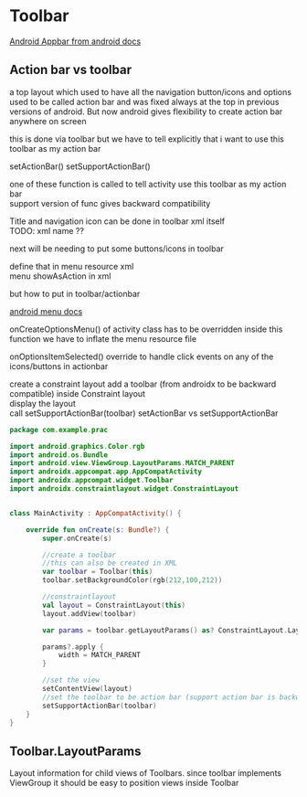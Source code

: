 # Toolbar

[Android Appbar from android docs](https://developer.android.com/training/appbar)

## Action bar vs toolbar

a top layout which used to have all the navigation button/icons and options used to be called action bar and was fixed always at the top in previous versions of android. But now android gives flexibility to create action bar anywhere on screen  

this is done via toolbar but we have to tell explicitly that i want to use this toolbar as my action bar  

setActionBar()
setSupportActionBar()

one of these function is called to tell activity use this toolbar as my action bar  
support version of func gives backward compatibility  


Title and navigation icon can be done in toolbar xml itself  
TODO: xml name ??

next will be needing to put some buttons/icons in toolbar  

define that in menu resource xml  
menu showAsAction in xml 


but how to put in toolbar/actionbar  

[android menu docs](https://developer.android.com/guide/topics/ui/menus)

onCreateOptionsMenu() of activity class has to be overridden inside this function we have to inflate the menu resource file

onOptionsItemSelected() override to handle click events on any of the icons/buttons in actionbar




create a constraint layout add a toolbar (from androidx to be backward compatible) inside Constraint layout  
display the layout  
call setSupportActionBar(toolbar) 
setActionBar vs setSupportActionBar

```kotlin
package com.example.prac

import android.graphics.Color.rgb
import android.os.Bundle
import android.view.ViewGroup.LayoutParams.MATCH_PARENT
import androidx.appcompat.app.AppCompatActivity
import androidx.appcompat.widget.Toolbar
import androidx.constraintlayout.widget.ConstraintLayout


class MainActivity : AppCompatActivity() {

    override fun onCreate(s: Bundle?) {
        super.onCreate(s)

        //create a toolbar
        //this can also be created in XML
        var toolbar = Toolbar(this)
        toolbar.setBackgroundColor(rgb(212,100,212))

        //constraintlayout
        val layout = ConstraintLayout(this)
        layout.addView(toolbar)

        var params = toolbar.getLayoutParams() as? ConstraintLayout.LayoutParams

        params?.apply {
            width = MATCH_PARENT
        }

        //set the view
        setContentView(layout)
        //set the toolbar to be action bar (support action bar is backward compatible for older devices)
        setSupportActionBar(toolbar)
    }
}
```

## Toolbar.LayoutParams

Layout information for child views of Toolbars. 
since toolbar implements ViewGroup it should be easy to position views inside Toolbar 



